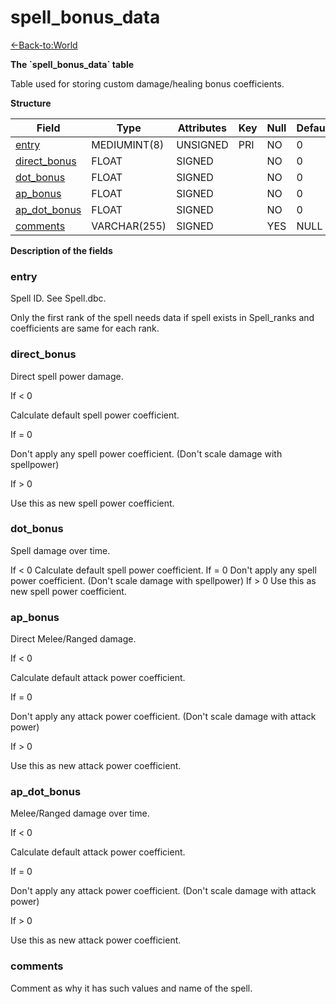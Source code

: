# spell\_bonus\_data

[<-Back-to:World](database-world.md)

**The \`spell\_bonus\_data\` table**

Table used for storing custom damage/healing bonus coefficients.

**Structure**

| Field             | Type         | Attributes | Key | Null | Default | Extra | Comment |
|-------------------|--------------|------------|-----|------|---------|-------|---------|
| [entry][1]        | MEDIUMINT(8) | UNSIGNED   | PRI | NO   | 0       |       |         |
| [direct_bonus][2] | FLOAT        | SIGNED     |     | NO   | 0       |       |         |
| [dot_bonus][3]    | FLOAT        | SIGNED     |     | NO   | 0       |       |         |
| [ap_bonus][4]     | FLOAT        | SIGNED     |     | NO   | 0       |       |         |
| [ap_dot_bonus][5] | FLOAT        | SIGNED     |     | NO   | 0       |       |         |
| [comments][6]     | VARCHAR(255) | SIGNED     |     | YES  | NULL    |       |         |

[1]: #entry
[2]: #direct_bonus
[3]: #dot_bonus
[4]: #ap_bonus
[5]: #ap_dot_bonus
[6]: #comments

**Description of the fields**

### entry

Spell ID. See Spell.dbc.

Only the first rank of the spell needs data if spell exists in Spell\_ranks and coefficients are same for each rank.

### direct\_bonus

Direct spell power damage.

If < 0

Calculate default spell power coefficient.

If = 0

Don't apply any spell power coefficient. (Don't scale damage with spellpower)

If > 0

Use this as new spell power coefficient.

### dot\_bonus

Spell damage over time.

If < 0
Calculate default spell power coefficient.
If = 0
Don't apply any spell power coefficient. (Don't scale damage with spellpower)
If > 0
Use this as new spell power coefficient.

### ap\_bonus

Direct Melee/Ranged damage.

If < 0

Calculate default attack power coefficient.

If = 0

Don't apply any attack power coefficient. (Don't scale damage with attack power)

If > 0

Use this as new attack power coefficient.

### ap\_dot\_bonus

Melee/Ranged damage over time.

If < 0

Calculate default attack power coefficient.

If = 0

Don't apply any attack power coefficient. (Don't scale damage with attack power)

If > 0

Use this as new attack power coefficient.

### comments

Comment as why it has such values and name of the spell.
